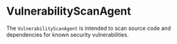 # VulnerabilityScanAgent

The `VulnerabilityScanAgent` is intended to scan source code and dependencies for known security vulnerabilities.
